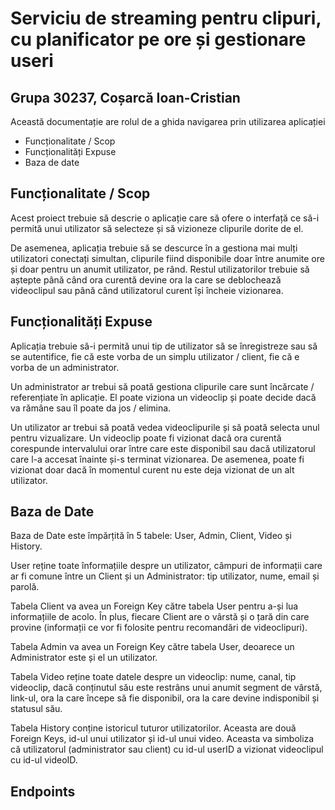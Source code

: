 # Serviciu de streaming pentru clipuri, cu planificator pe ore și gestionare useri
## Grupa 30237, Coșarcă Ioan-Cristian

Această documentație are rolul de a ghida navigarea prin utilizarea aplicației

- Funcționalitate / Scop
- Funcționalități Expuse
- Baza de date

## Funcționalitate / Scop

Acest proiect trebuie să descrie o aplicație care să ofere o interfață ce să-i permită unui utilizator să selecteze și să vizioneze clipurile dorite de el.

De asemenea, aplicația trebuie să se descurce în a gestiona mai mulți utilizatori conectați simultan, clipurile fiind disponibile doar între anumite ore și doar pentru un anumit utilizator, pe rând. Restul utilizatorilor trebuie să aștepte până când ora curentă devine ora la care se deblochează videoclipul sau până când utilizatorul curent își încheie vizionarea.

## Funcționalități Expuse

Aplicația trebuie să-i permită unui tip de utilizator să se înregistreze sau să se autentifice, fie că este vorba de un simplu utilizator / client, fie că e vorba de un administrator.

Un administrator ar trebui să poată gestiona clipurile care sunt încărcate / referențiate în aplicație. El poate viziona un videoclip și poate decide dacă va rămâne sau îl poate da jos / elimina.

Un utilizator ar trebui să poată vedea videoclipurile și să poată selecta unul pentru vizualizare. Un videoclip poate fi vizionat dacă ora curentă corespunde intervalului orar între care este disponibil sau dacă utilizatorul care l-a accesat înainte și-s terminat vizionarea. De asemenea, poate fi vizionat doar dacă în momentul curent nu este deja vizionat de un alt utilizator.

## Baza de Date

Baza de Date este împărțită în 5 tabele: User, Admin, Client, Video și History.

User reține toate înformațiile despre un utilizator, câmpuri de informații care ar fi comune între un Client și un Administrator: tip utilizator, nume, email și parolă.

Tabela Client va avea un Foreign Key către tabela User pentru a-și lua informațiile de acolo. În plus, fiecare Client are o vârstă și o țară din care provine (informații ce vor fi folosite pentru recomandări de videoclipuri).

Tabela Admin va avea un Foreign Key către tabela User, deoarece un Administrator este și el un utilizator.

Tabela Video reține toate datele despre un videoclip: nume, canal, tip videoclip, dacă conținutul său este restrâns unui anumit segment de vârstă, link-ul, ora la care începe să fie disponibil, ora la care devine indisponibil și statusul său.

Tabela History conține istoricul tuturor utilizatorilor. Aceasta are două Foreign Keys, id-ul unui utilizator și id-ul unui video. Aceasta va simboliza că utilizatorul (administrator sau client) cu id-ul userID a vizionat videoclipul cu id-ul videoID.

## Endpoints

